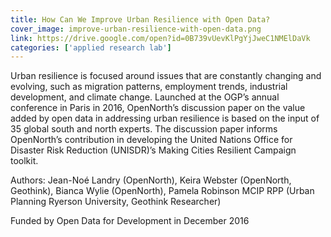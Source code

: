 ```yaml
---
title: How Can We Improve Urban Resilience with Open Data?
cover_image: improve-urban-resilience-with-open-data.png
link: https://drive.google.com/open?id=0B739vUevKlPgYjJweC1NMElDaVk
categories: ['applied research lab']
---
```

Urban resilience is focused around issues that are constantly changing and evolving, such as migration patterns, employment trends, industrial development, and climate change. Launched at the OGP’s annual conference in Paris in 2016, OpenNorth’s discussion paper on the value added by open data in addressing urban resilience is based on the input of 35 global south and north experts. The discussion paper informs OpenNorth’s contribution in developing the United Nations Office for Disaster Risk Reduction (UNISDR)’s Making Cities Resilient Campaign toolkit.

Authors: Jean-Noé Landry (OpenNorth), Keira Webster (OpenNorth, Geothink), Bianca Wylie (OpenNorth), Pamela Robinson MCIP RPP (Urban Planning Ryerson University, Geothink Researcher)

Funded by Open Data for Development in December 2016
